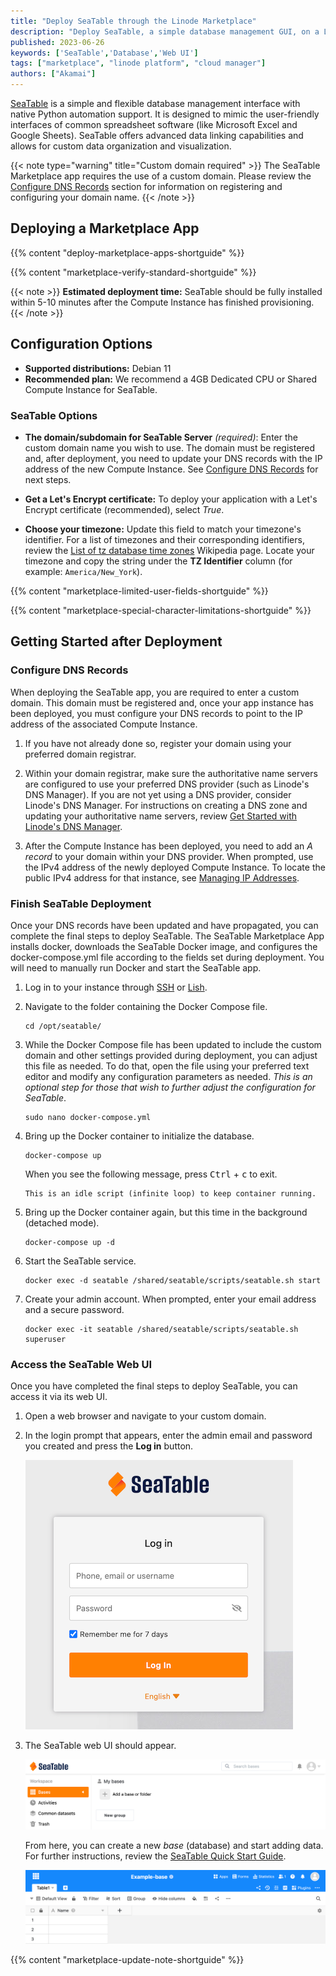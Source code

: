 ```yaml
---
title: "Deploy SeaTable through the Linode Marketplace"
description: "Deploy SeaTable, a simple database management GUI, on a Linode Compute Instance."
published: 2023-06-26
keywords: ['SeaTable','Database','Web UI']
tags: ["marketplace", "linode platform", "cloud manager"]
authors: ["Akamai"]
---
```


[SeaTable](https://seatable.io/) is a simple and flexible database management interface with native Python automation support. It is designed to mimic the user-friendly interfaces of common spreadsheet software (like Microsoft Excel and Google Sheets). SeaTable offers advanced data linking capabilities and allows for custom data organization and visualization.

{{< note type="warning" title="Custom domain required" >}}
The SeaTable Marketplace app requires the use of a custom domain. Please review the [Configure DNS Records](#configure-dns-records) section for information on registering and configuring your domain name.
{{< /note >}}

## Deploying a Marketplace App

{{% content "deploy-marketplace-apps-shortguide" %}}

{{% content "marketplace-verify-standard-shortguide" %}}

{{< note >}}
**Estimated deployment time:** SeaTable should be fully installed within 5-10 minutes after the Compute Instance has finished provisioning.
{{< /note >}}

## Configuration Options

- **Supported distributions:** Debian 11
- **Recommended plan:** We recommend a 4GB Dedicated CPU or Shared Compute Instance for SeaTable.

### SeaTable Options

- **The domain/subdomain for SeaTable Server** *(required)*: Enter the custom domain name you wish to use. The domain must be registered and, after deployment, you need to update your DNS records with the IP address of the new Compute Instance. See [Configure DNS Records](#configure-dns-records) for next steps.

- **Get a Let's Encrypt certificate:** To deploy your application with a Let's Encrypt certificate (recommended), select *True*.

- **Choose your timezone:** Update this field to match your timezone's identifier. For a list of timezones and their corresponding identifiers, review the [List of tz database time zones](https://en.wikipedia.org/wiki/List_of_tz_database_time_zones) Wikipedia page. Locate your timezone and copy the string under the **TZ Identifier** column (for example: `America/New_York`).

{{% content "marketplace-limited-user-fields-shortguide" %}}

{{% content "marketplace-special-character-limitations-shortguide" %}}

## Getting Started after Deployment

### Configure DNS Records

When deploying the SeaTable app, you are required to enter a custom domain. This domain must be registered and, once your app instance has been deployed, you must configure your DNS records to point to the IP address of the associated Compute Instance.

1.  If you have not already done so, register your domain using your preferred domain registrar.

1.  Within your domain registrar, make sure the authoritative name servers are configured to use your preferred DNS provider (such as Linode's DNS Manager). If you are not yet using a DNS provider, consider Linode's DNS Manager. For instructions on creating a DNS zone and updating your authoritative name servers, review [Get Started with Linode's DNS Manager](/docs/products/networking/dns-manager/get-started/).

1.  After the Compute Instance has been deployed, you need to add an *A record* to your domain within your DNS provider. When prompted, use the IPv4 address of the newly deployed Compute Instance. To locate the public IPv4 address for that instance, see [Managing IP Addresses](/docs/products/compute/compute-instances/guides/manage-ip-addresses/).

### Finish SeaTable Deployment

Once your DNS records have been updated and have propagated, you can complete the final steps to deploy SeaTable. The SeaTable Marketplace App installs docker, downloads the SeaTable Docker image, and configures the docker-compose.yml file according to the fields set during deployment. You will need to manually run Docker and start the SeaTable app.

1.  Log in to your instance through [SSH](/docs/guides/connect-to-server-over-ssh/) or [Lish](/docs/products/compute/compute-instances/guides/lish/).

1.  Navigate to the folder containing the Docker Compose file.

    ```command
    cd /opt/seatable/
    ```

1.  While the Docker Compose file has been updated to include the custom domain and other settings provided during deployment, you can adjust this file as needed. To do that, open the file using your preferred text editor and modify any configuration parameters as needed. *This is an optional step for those that wish to further adjust the configuration for SeaTable*.

    ```command
    sudo nano docker-compose.yml
    ```

1.  Bring up the Docker container to initialize the database.

    ```command
    docker-compose up
    ```

    When you see the following message, press <kbd>Ctrl</kbd> + <kbd>c</kbd> to exit.

    ```output
    This is an idle script (infinite loop) to keep container running.
    ```

1.  Bring up the Docker container again, but this time in the background (detached mode).

    ```command
    docker-compose up -d
    ```

1.  Start the SeaTable service.

    ```command
    docker exec -d seatable /shared/seatable/scripts/seatable.sh start
    ```

1.  Create your admin account. When prompted, enter your email address and a secure password.

    ```command
    docker exec -it seatable /shared/seatable/scripts/seatable.sh superuser
    ```

### Access the SeaTable Web UI

Once you have completed the final steps to deploy SeaTable, you can access it via its web UI.

1.  Open a web browser and navigate to your custom domain.

1.  In the login prompt that appears, enter the admin email and password you created and press the **Log in** button.

    ![Screenshot of the SeaTable login prompt](seatable-login.png)

1.  The SeaTable web UI should appear.

    ![Screenshot of the SeaTable web UI](seatable-ui.png)

    From here, you can create a new *base* (database) and start adding data. For further instructions, review the [SeaTable Quick Start Guide](https://seatable.io/en/kurzanleitung/).

    ![Screenshot of the SeaTable database view](seatable-database-view.png)

{{% content "marketplace-update-note-shortguide" %}}
